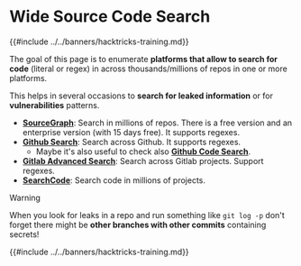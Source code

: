 # Wide Source Code Search

{{#include ../../banners/hacktricks-training.md}}

The goal of this page is to enumerate **platforms that allow to search for code** (literal or regex) in across thousands/millions of repos in one or more platforms.

This helps in several occasions to **search for leaked information** or for **vulnerabilities** patterns.

- [**SourceGraph**](https://sourcegraph.com/search): Search in millions of repos. There is a free version and an enterprise version (with 15 days free). It supports regexes.
- [**Github Search**](https://github.com/search): Search across Github. It supports regexes.
  - Maybe it's also useful to check also [**Github Code Search**](https://cs.github.com/).
- [**Gitlab Advanced Search**](https://docs.gitlab.com/ee/user/search/advanced_search.html): Search across Gitlab projects. Support regexes.
- [**SearchCode**](https://searchcode.com/): Search code in millions of projects.

> [!WARNING]
> When you look for leaks in a repo and run something like `git log -p` don't forget there might be **other branches with other commits** containing secrets!

{{#include ../../banners/hacktricks-training.md}}


